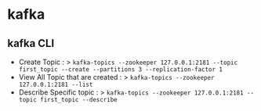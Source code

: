 # kafka
## kafka CLI
- Create Topic : > `kafka-topics --zookeeper 127.0.0.1:2181 --topic first_topic --create --partitions 3 --replication-factor 1`
- View All Topic that are created : > `kafka-topics --zookeeper 127.0.0.1:2181 --list`
- Describe Specific topic : > `kafka-topics --zookeeper 127.0.0.1:2181 --topic first_topic --describe`
